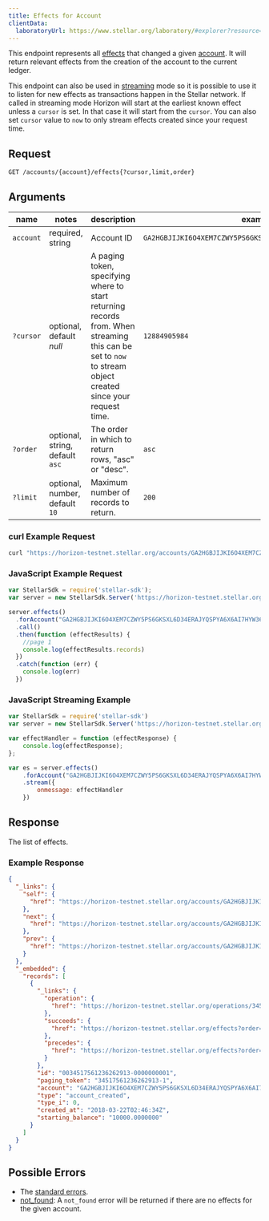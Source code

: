 ```yaml
---
title: Effects for Account
clientData:
  laboratoryUrl: https://www.stellar.org/laboratory/#explorer?resource=effects&endpoint=for_account
---
```


This endpoint represents all [effects](../resources/effect.md) that changed a given [account](../resources/account.md). It will return relevant effects from the creation of the account to the current ledger.

This endpoint can also be used in [streaming](../streaming.md) mode so it is possible to use it to listen for new effects as transactions happen in the Stellar network.
If called in streaming mode Horizon will start at the earliest known effect unless a `cursor` is set. In that case it will start from the `cursor`. You can also set `cursor` value to `now` to only stream effects created since your request time.

## Request

```
GET /accounts/{account}/effects{?cursor,limit,order}
```

## Arguments

|  name  |  notes  | description | example |
| ------ | ------- | ----------- | ------- |
| `account` | required, string | Account ID | `GA2HGBJIJKI6O4XEM7CZWY5PS6GKSXL6D34ERAJYQSPYA6X6AI7HYW36` |
| `?cursor` | optional, default _null_ | A paging token, specifying where to start returning records from. When streaming this can be set to `now` to stream object created since your request time. | `12884905984` |
| `?order`  | optional, string, default `asc` | The order in which to return rows, "asc" or "desc".               | `asc`         |
| `?limit`  | optional, number, default `10` | Maximum number of records to return. | `200` |

### curl Example Request

```sh
curl "https://horizon-testnet.stellar.org/accounts/GA2HGBJIJKI6O4XEM7CZWY5PS6GKSXL6D34ERAJYQSPYA6X6AI7HYW36/effects?limit=1"
```

### JavaScript Example Request

```javascript
var StellarSdk = require('stellar-sdk');
var server = new StellarSdk.Server('https://horizon-testnet.stellar.org');

server.effects()
  .forAccount("GA2HGBJIJKI6O4XEM7CZWY5PS6GKSXL6D34ERAJYQSPYA6X6AI7HYW36")
  .call()
  .then(function (effectResults) {
    //page 1
    console.log(effectResults.records)
  })
  .catch(function (err) {
    console.log(err)
  })

```

### JavaScript Streaming Example

```javascript
var StellarSdk = require('stellar-sdk')
var server = new StellarSdk.Server('https://horizon-testnet.stellar.org');

var effectHandler = function (effectResponse) {
    console.log(effectResponse);
};

var es = server.effects()
    .forAccount("GA2HGBJIJKI6O4XEM7CZWY5PS6GKSXL6D34ERAJYQSPYA6X6AI7HYW36")
    .stream({
        onmessage: effectHandler
    })
```

## Response

The list of effects.

### Example Response

```json
{
  "_links": {
    "self": {
      "href": "https://horizon-testnet.stellar.org/accounts/GA2HGBJIJKI6O4XEM7CZWY5PS6GKSXL6D34ERAJYQSPYA6X6AI7HYW36/effects?cursor=\u0026limit=1\u0026order=asc"
    },
    "next": {
      "href": "https://horizon-testnet.stellar.org/accounts/GA2HGBJIJKI6O4XEM7CZWY5PS6GKSXL6D34ERAJYQSPYA6X6AI7HYW36/effects?cursor=34517561236262913-1\u0026limit=1\u0026order=asc"
    },
    "prev": {
      "href": "https://horizon-testnet.stellar.org/accounts/GA2HGBJIJKI6O4XEM7CZWY5PS6GKSXL6D34ERAJYQSPYA6X6AI7HYW36/effects?cursor=34517561236262913-1\u0026limit=1\u0026order=desc"
    }
  },
  "_embedded": {
    "records": [
      {
        "_links": {
          "operation": {
            "href": "https://horizon-testnet.stellar.org/operations/34517561236262913"
          },
          "succeeds": {
            "href": "https://horizon-testnet.stellar.org/effects?order=desc\u0026cursor=34517561236262913-1"
          },
          "precedes": {
            "href": "https://horizon-testnet.stellar.org/effects?order=asc\u0026cursor=34517561236262913-1"
          }
        },
        "id": "0034517561236262913-0000000001",
        "paging_token": "34517561236262913-1",
        "account": "GA2HGBJIJKI6O4XEM7CZWY5PS6GKSXL6D34ERAJYQSPYA6X6AI7HYW36",
        "type": "account_created",
        "type_i": 0,
        "created_at": "2018-03-22T02:46:34Z",
        "starting_balance": "10000.0000000"
      }
    ]
  }
}
```

## Possible Errors

- The [standard errors](../errors.md#Standard-Errors).
- [not_found](../errors/not-found.md): A `not_found` error will be returned if there are no effects for the given account.
